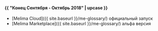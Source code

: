 #### {{ "Конец Сентября - Октябрь 2018" | upcase }}

* [Melima Cloud]({{ site.baseurl }}/me-glossary/) официальный запуск
* [Melima Marketplace]({{ site.baseurl }}/me-glossary/) альфа версия



